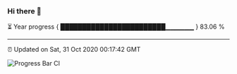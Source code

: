 ### Hi there 👋

⏳ Year progress { ████████████████████████▁▁▁▁▁▁ } 83.06 %

---

⏰ Updated on Sat, 31 Oct 2020 00:17:42 GMT

![Progress Bar CI](https://github.com/liununu/liununu/workflows/Progress%20Bar%20CI/badge.svg)
